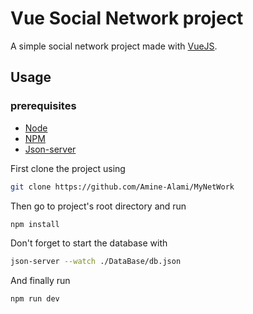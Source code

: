 # Vue Social Network project

A simple social network project made with [VueJS](https://vuejs.org/).


## Usage

### prerequisites

- [Node](https://nodejs.org/en/)
- [NPM](https://www.npmjs.com/)
- [Json-server](https://github.com/typicode/json-server)

First clone the project using

```bash
git clone https://github.com/Amine-Alami/MyNetWork
```
Then go to project's root directory and run

```bash
npm install
```

Don't forget to start the database with

```bash
json-server --watch ./DataBase/db.json
```

And finally run

```bash
npm run dev
```
